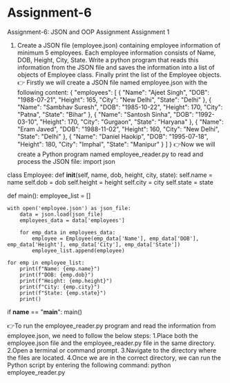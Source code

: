 # Assignment-6
Assignment-6: JSON and OOP Assignment
Assignment 1
1. Create a JSON file (employee.json) containing employee information of minimum 5 employees. Each employee information consists of Name, DOB, Height, City, State. Write a python program that reads this information from the JSON file and saves the information into a list of objects of Employee class. Finally print the list of the Employee objects.
👉 Firstly we will create a JSON file named employee.json with the following content:
{
  "employees": [
    {
      "Name": "Ajeet Singh",
      "DOB": "1988-07-21",
      "Height": 165,
      "City": "New Delhi",
      "State": "Delhi"
    },
    {
      "Name": "Sambhav Suresh",
      "DOB": "1985-10-22",
      "Height": 170,
      "City": "Patna",
      "State": "Bihar"
    },
    {
      "Name": "Santosh Sinha",
      "DOB": "1992-03-10",
      "Height": 170,
      "City": "Gurgaon",
      "State": "Haryana"
    },
    {
      "Name": "Eram Javed",
      "DOB": "1988-11-02",
      "Height": 160,
      "City": "New Delhi",
      "State": "Delhi"
    },
    {
      "Name": "Daniel Haokip",
      "DOB": "1995-07-18",
      "Height": 180,
      "City": "Imphal",
      "State": "Manipur"
    }
  ]
}
👉Now we will create a Python program named employee_reader.py to read and process the JSON file:
import json

class Employee:
    def __init__(self, name, dob, height, city, state):
        self.name = name
        self.dob = dob
        self.height = height
        self.city = city
        self.state = state

def main():
    employee_list = []

    with open('employee.json') as json_file:
        data = json.load(json_file)
        employees_data = data['employees']

        for emp_data in employees_data:
            employee = Employee(emp_data['Name'], emp_data['DOB'], emp_data['Height'], emp_data['City'], emp_data['State'])
            employee_list.append(employee)

    for emp in employee_list:
        print(f"Name: {emp.name}")
        print(f"DOB: {emp.dob}")
        print(f"Height: {emp.height}")
        print(f"City: {emp.city}")
        print(f"State: {emp.state}")
        print()
if __name__ == "__main__":
    main()

👉To run the employee_reader.py program and read the information from employee.json, we need to follow the below steps:
1.Place both the employee.json file and the employee_reader.py file in the same directory.
2.Open a terminal or command prompt.
3.Navigate to the directory where the files are located.
4.Once we are in the correct directory, we can run the Python script by entering the following command: python employee_reader.py
